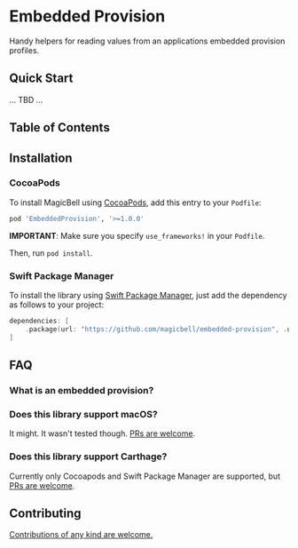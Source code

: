 # Embedded Provision

Handy helpers for reading values from an applications embedded provision profiles.


<!-- TOC ignore:true -->
## Quick Start

... TBD ...

## Table of Contents




## Installation

### CocoaPods

To install MagicBell using [CocoaPods](https://cocoapods.org), add this entry to your `Podfile`:

```ruby
pod 'EmbeddedProvision', '>=1.0.0'
```

**IMPORTANT**: Make sure you specify `use_frameworks!` in your `Podfile`.

Then, run `pod install`.

### Swift Package Manager

To install the library using [Swift Package Manager](https://www.swift.org/package-manager/), just add the dependency as follows to your project:

```swift
dependencies: [
    .package(url: "https://github.com/magicbell/embedded-provision", .upToNextMajor(from: "1.0.0"))
]
```

## FAQ

### What is an embedded provision?

### Does this library support macOS?

It might. It wasn't tested though. [PRs are welcome](./CONTRIBUTING.md).

### Does this library support Carthage?

Currently only Cocoapods and Swift Package Manager are supported, but [PRs are welcome](./CONTRIBUTING.md).


## Contributing

[Contributions of any kind are welcome.](./CONTRIBUTING.md)
